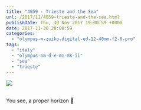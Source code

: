 ```yaml
---
title: "4059 - Trieste and the Sea"
url: /2017/11/4059-trieste-and-the-sea.html
publishDate: Thu, 30 Nov 2017 19:00:59 +0000
date: 2017-11-30 20:00:59
categories: 
  - "olympus-m-zuiko-digital-ed-12-40mm-f2-8-pro"
tags: 
  - "italy"
  - "olympus-om-d-e-m1-mk-ii"
  - "sea"
  - "trieste"
---
```

<div class="container">
<div class="center"><a target="_blank" href="https://d25zfm9zpd7gm5.cloudfront.net/1200x1200/2017/20170525_163626_lr.jpg"><img class="webfeedsFeaturedVisual" src="https://d25zfm9zpd7gm5.cloudfront.net/0600x0600/2017/20170525_163626_lr.jpg" /></a></div>
</div>
<br />

You see, a proper horizon 🙂
